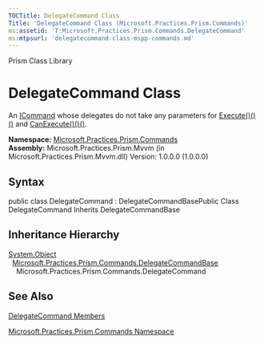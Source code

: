 ```yaml
---
TOCTitle: DelegateCommand Class
Title: 'DelegateCommand Class (Microsoft.Practices.Prism.Commands)'
ms:assetid: 'T:Microsoft.Practices.Prism.Commands.DelegateCommand'
ms:mtpsurl: 'delegatecommand-class-mspp-commands.md'
---
```


Prism Class Library

DelegateCommand Class
=====================

An [ICommand](http://msdn.microsoft.com/en-us/library/ms616869) whose delegates do not take any parameters for [Execute()()()](https://msdn.microsoft.com/library/microsoft.practices.prism.commands.delegatecommand.execute) and [CanExecute()()()](https://msdn.microsoft.com/library/microsoft.practices.prism.commands.delegatecommand.canexecute).

**Namespace:** [Microsoft.Practices.Prism.Commands](https://msdn.microsoft.com/library/microsoft.practices.prism.commands)
**Assembly:** Microsoft.Practices.Prism.Mvvm (in Microsoft.Practices.Prism.Mvvm.dll) Version: 1.0.0.0 (1.0.0.0)

## Syntax


public class DelegateCommand : DelegateCommandBasePublic Class DelegateCommand Inherits DelegateCommandBase

Inheritance Hierarchy
---------------------

<span id="familyToggle"></span>[System.Object](http://msdn.microsoft.com/en-us/library/e5kfa45b)
  [Microsoft.Practices.Prism.Commands.DelegateCommandBase](https://msdn.microsoft.com/library/microsoft.practices.prism.commands.delegatecommandbase)
    Microsoft.Practices.Prism.Commands.DelegateCommand

See Also
--------


[DelegateCommand Members](https://msdn.microsoft.com/allmembers.t:microsoft.practices.prism.commands.delegatecommand)

[Microsoft.Practices.Prism.Commands Namespace](https://msdn.microsoft.com/library/microsoft.practices.prism.commands)
